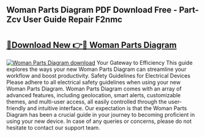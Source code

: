 ## Woman Parts Diagram PDF Download Free - Part-Zcv User Guide Repair F2nmc

# <h2><a href="http://dfkf7zq.blite.top/?on=Woman+Parts+Diagram">🔗Download New 👉🔴 Woman Parts Diagram</a></h2>

[![Woman Parts Diagram download](https://i.imgur.com/lujVjoI.png)](http://dfkf7zq.blite.top/?on=Woman+Parts+Diagram)
Your Gateway to Efficiency This guide explores the ways your new Woman Parts Diagram can streamline your workflow and boost productivity. Safety Guidelines for Electrical Devices Please adhere to all electrical safety guidelines when using your new Woman Parts Diagram. Woman Parts Diagram comes with an array of advanced features, including geolocation, smart alerts, customizable themes, and multi-user access, all easily controlled through the user-friendly and intuitive interface. Our expectation is that the Woman Parts Diagram has been a crucial guide in your journey to becoming proficient in using your new device. In case of any queries or concerns, please do not hesitate to contact our support team.
